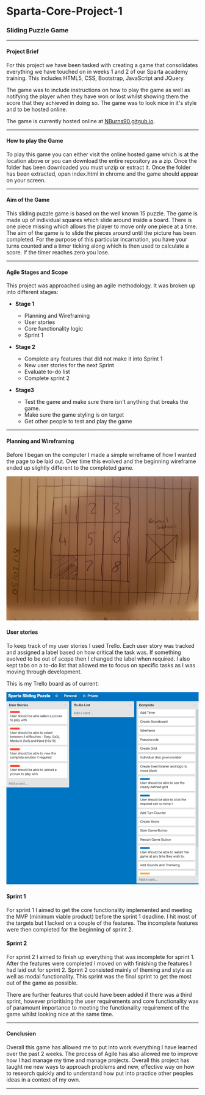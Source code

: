 # Sparta-Core-Project-1
### Sliding Puzzle Game

---

#### Project Brief

For this project we have been tasked with creating a game that consolidates everything we have touched on in weeks 1 and 2 of our Sparta academy training.  This includes HTML5, CSS, Bootstrap, JavaScript and JQuery.

The game was to include instructions on how to play the game as well as notifying the player when they have won or lost whilst showing them the score that they achieved in doing so.  The game was to look nice in it's style and to be hosted online.

The game is currently hosted online at [NBurns90.gitgub.io][34391a31].

  [34391a31]: NBurns90.gitgub.io "Here"

---

#### How to play the Game

To play this game you can either visit the online hosted game which is at the location above or you can download the entire repository as a zip.  Once the folder has been downloaded you must unzip or extract it.  Once the folder has been extracted, open index.html in chrome and the game should appear on your screen.

---

#### Aim of the Game

This sliding puzzle game is based on the well known 15 puzzle.  The game is made up of individual squares which slide around inside a board.  There is one piece missing which allows the player to move only one piece at a time.  The aim of the game is to slide the pieces around until the picture has been completed.  For the purpose of this particular incarnation, you have your turns counted and a timer ticking along which is then used to calculate a score.  If the timer reaches zero you lose.

---

#### Agile Stages and Scope

This project was approached using an agile methodology.  It was broken up into different stages:

- **Stage 1**
  - Planning and Wireframing
  - User stories
  - Core functionality logic
  - Sprint 1


- **Stage 2**
  - Complete any features that did not make it into Sprint 1
  - New user stories for the next Sprint
  - Evaluate to-do list
  - Complete sprint 2


- **Stage3**
  - Test the game and make sure there isn't anything that breaks the game.
  - Make sure the game styling is on target
  - Get other people to test and play the game

---

#### Planning and Wireframing

Before I began on the computer I made a simple wireframe of how I wanted the page to be laid out.  Over time this evolved and the beginning wireframe ended up slightly different to the completed game.


![image](images/wireframe.jpg)

#### User stories

To keep track of my user stories I used Trello.  Each user story was tracked and assigned a label based on how critical the task was.  If something evolved to be out of scope then I changed the label when required.  I also kept tabs on a to-do list that allowed me to focus on specific tasks as I was moving through development.

This is my Trello board as of current:

![image](images/Trello.png)

#### Sprint 1

For sprint 1 I aimed to get the core functionality implemented and meeting the MVP (minimum viable product) before the sprint 1 deadline.  I hit most of the targets but I lacked on a couple of the features.  The incomplete features were then completed for the beginning of sprint 2.

#### Sprint 2

For sprint 2 I aimed to finish up everything that was incomplete for sprint 1.  After the features were completed I moved on with finishing the features I had laid out for sprint 2.  Sprint 2 consisted mainly of theming and style as well as modal functionality.  This sprint was the final sprint to get the most out of the game as possible.

There are further features that could have been added if there was a third sprint, however prioritising the user requirements and core functionality was of paramount importance to meeting the functionality requirement of the game whilst looking nice at the same time.

---

#### Conclusion

Overall this game has allowed me to put into work everything I have learned over the past 2 weeks.  The process of Agile has also allowed me to improve how I had manage my time and manage projects.  Overall this project has taught me new ways to approach problems and new, effective way on how to research quickly and to understand how put into practice other peoples ideas in a context of my own.

---
